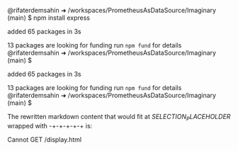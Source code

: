 @rifaterdemsahin ➜ /workspaces/PrometheusAsDataSource/Imaginary (main) $ npm install express

added 65 packages in 3s

13 packages are looking for funding
  run `npm fund` for details
@rifaterdemsahin ➜ /workspaces/PrometheusAsDataSource/Imaginary (main) $ 

added 65 packages in 3s

13 packages are looking for funding
  run `npm fund` for details
@rifaterdemsahin ➜ /workspaces/PrometheusAsDataSource/Imaginary (main) $ 

The rewritten markdown content that would fit at $SELECTION_PLACEHOLDER$ wrapped with -+-+-+-+-+ is:

Cannot GET /display.html
